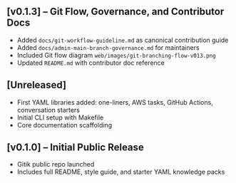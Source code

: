 ## [v0.1.3] – Git Flow, Governance, and Contributor Docs
- Added `docs/git-workflow-guideline.md` as canonical contribution guide
- Added `docs/admin-main-branch-governance.md` for maintainers
- Included Git flow diagram `web/images/git-branching-flow-v013.png`
- Updated `README.md` with contributor doc reference

## [Unreleased]
- First YAML libraries added: one-liners, AWS tasks, GitHub Actions, conversation starters
- Initial CLI setup with Makefile
- Core documentation scaffolding

## [v0.1.0] – Initial Public Release
- Gitik public repo launched
- Includes full README, style guide, and starter YAML knowledge packs


